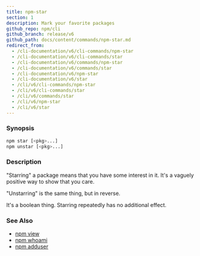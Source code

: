 ```yaml
---
title: npm-star
section: 1
description: Mark your favorite packages
github_repo: npm/cli
github_branch: release/v6
github_path: docs/content/commands/npm-star.md
redirect_from:
  - /cli-documentation/v6/cli-commands/npm-star
  - /cli-documentation/v6/cli-commands/star
  - /cli-documentation/v6/commands/npm-star
  - /cli-documentation/v6/commands/star
  - /cli-documentation/v6/npm-star
  - /cli-documentation/v6/star
  - /cli/v6/cli-commands/npm-star
  - /cli/v6/cli-commands/star
  - /cli/v6/commands/star
  - /cli/v6/npm-star
  - /cli/v6/star
---
```


### Synopsis

```bash
npm star [<pkg>...]
npm unstar [<pkg>...]
```

### Description

"Starring" a package means that you have some interest in it.  It's
a vaguely positive way to show that you care.

"Unstarring" is the same thing, but in reverse.

It's a boolean thing.  Starring repeatedly has no additional effect.

### See Also

* [npm view](/cli/v6/commands/npm-view)
* [npm whoami](/cli/v6/commands/npm-whoami)
* [npm adduser](/cli/v6/commands/npm-adduser)
